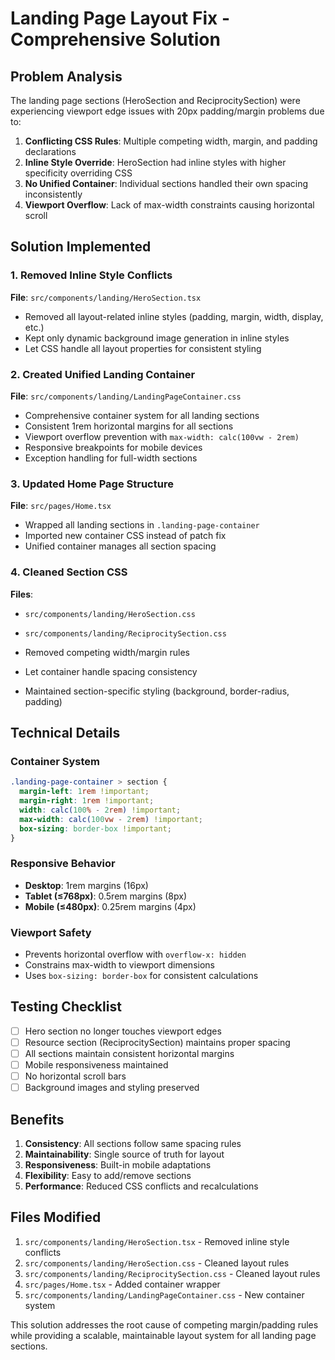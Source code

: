 # Landing Page Layout Fix - Comprehensive Solution

## Problem Analysis
The landing page sections (HeroSection and ReciprocitySection) were experiencing viewport edge issues with 20px padding/margin problems due to:

1. **Conflicting CSS Rules**: Multiple competing width, margin, and padding declarations
2. **Inline Style Override**: HeroSection had inline styles with higher specificity overriding CSS
3. **No Unified Container**: Individual sections handled their own spacing inconsistently
4. **Viewport Overflow**: Lack of max-width constraints causing horizontal scroll

## Solution Implemented

### 1. Removed Inline Style Conflicts
**File**: `src/components/landing/HeroSection.tsx`
- Removed all layout-related inline styles (padding, margin, width, display, etc.)
- Kept only dynamic background image generation in inline styles
- Let CSS handle all layout properties for consistent styling

### 2. Created Unified Landing Container
**File**: `src/components/landing/LandingPageContainer.css`
- Comprehensive container system for all landing sections
- Consistent 1rem horizontal margins for all sections
- Viewport overflow prevention with `max-width: calc(100vw - 2rem)`
- Responsive breakpoints for mobile devices
- Exception handling for full-width sections

### 3. Updated Home Page Structure
**File**: `src/pages/Home.tsx`
- Wrapped all landing sections in `.landing-page-container`
- Imported new container CSS instead of patch fix
- Unified container manages all section spacing

### 4. Cleaned Section CSS
**Files**: 
- `src/components/landing/HeroSection.css`
- `src/components/landing/ReciprocitySection.css`

- Removed competing width/margin rules
- Let container handle spacing consistency
- Maintained section-specific styling (background, border-radius, padding)

## Technical Details

### Container System
```css
.landing-page-container > section {
  margin-left: 1rem !important;
  margin-right: 1rem !important;
  width: calc(100% - 2rem) !important;
  max-width: calc(100vw - 2rem) !important;
  box-sizing: border-box !important;
}
```

### Responsive Behavior
- **Desktop**: 1rem margins (16px)
- **Tablet (≤768px)**: 0.5rem margins (8px)
- **Mobile (≤480px)**: 0.25rem margins (4px)

### Viewport Safety
- Prevents horizontal overflow with `overflow-x: hidden`
- Constrains max-width to viewport dimensions
- Uses `box-sizing: border-box` for consistent calculations

## Testing Checklist
- [ ] Hero section no longer touches viewport edges
- [ ] Resource section (ReciprocitySection) maintains proper spacing
- [ ] All sections maintain consistent horizontal margins
- [ ] Mobile responsiveness maintained
- [ ] No horizontal scroll bars
- [ ] Background images and styling preserved

## Benefits
1. **Consistency**: All sections follow same spacing rules
2. **Maintainability**: Single source of truth for layout
3. **Responsiveness**: Built-in mobile adaptations
4. **Flexibility**: Easy to add/remove sections
5. **Performance**: Reduced CSS conflicts and recalculations

## Files Modified
1. `src/components/landing/HeroSection.tsx` - Removed inline style conflicts
2. `src/components/landing/HeroSection.css` - Cleaned layout rules
3. `src/components/landing/ReciprocitySection.css` - Cleaned layout rules
4. `src/pages/Home.tsx` - Added container wrapper
5. `src/components/landing/LandingPageContainer.css` - New container system

This solution addresses the root cause of competing margin/padding rules while providing a scalable, maintainable layout system for all landing page sections.
